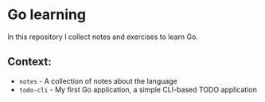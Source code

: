 # Go learning

In this repository I collect notes and exercises to learn Go.

## Context:

* `notes` - A collection of notes about the language
* `todo-cli` - My first Go application, a simple CLI-based TODO application
